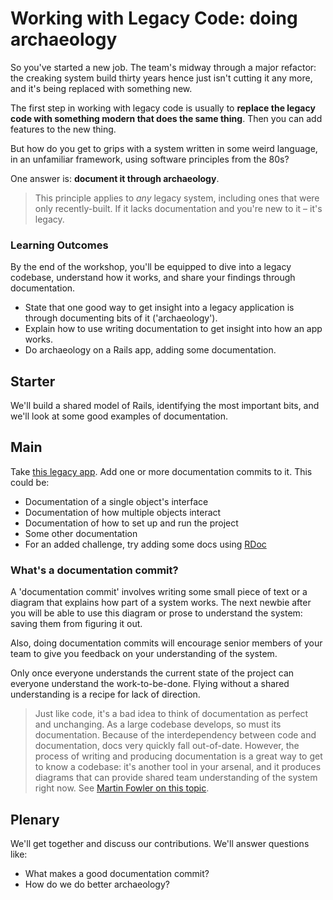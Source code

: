 # Working with Legacy Code: doing archaeology

So you've started a new job. The team's midway through a major refactor: the creaking system build thirty years hence just isn't cutting it any more, and it's being replaced with something new.

The first step in working with legacy code is usually to **replace the legacy code with something modern that does the same thing**. Then you can add features to the new thing.

But how do you get to grips with a system written in some weird language, in an unfamiliar framework, using software principles from the 80s?

One answer is: **document it through archaeology**.

> This principle applies to _any_ legacy system, including ones that were only recently-built. If it lacks documentation and you're new to it – it's legacy.

### Learning Outcomes

By the end of the workshop, you'll be equipped to dive into a legacy codebase, understand how it works, and share your findings through documentation.

- State that one good way to get insight into a legacy application is through documenting bits of it ('archaeology').
- Explain how to use writing documentation to get insight into how an app works.
- Do archaeology on a Rails app, adding some documentation.

## Starter

We'll build a shared model of Rails, identifying the most important bits, and we'll look at some good examples of documentation.

## Main

Take [this legacy app](https://github.com/makersacademy/debugging-rails). Add one or more documentation commits to it. This could be:

- Documentation of a single object's interface
- Documentation of how multiple objects interact
- Documentation of how to set up and run the project
- Some other documentation
- For an added challenge, try adding some docs using [RDoc](https://ruby.github.io/rdoc/)

### What's a documentation commit?

A 'documentation commit' involves writing some small piece of text or a diagram that explains how part of a system works. The next newbie after you will be able to use this diagram or prose to understand the system: saving them from figuring it out.

Also, doing documentation commits will encourage senior members of your team to give you feedback on your understanding of the system.

Only once everyone understands the current state of the project can everyone understand the work-to-be-done. Flying without a shared understanding is a recipe for lack of direction.

> Just like code, it's a bad idea to think of documentation as perfect and unchanging. As a large codebase develops, so must its documentation. Because of the interdependency between code and documentation, docs very quickly fall out-of-date. However, the process of writing and producing documentation is a great way to get to know a codebase: it's another tool in your arsenal, and it produces diagrams that can provide shared team understanding of the system right now. See [Martin Fowler on this topic](https://martinfowler.com/distributedComputing/thud.html).

## Plenary

We'll get together and discuss our contributions. We'll answer questions like:

- What makes a good documentation commit?
- How do we do better archaeology?
